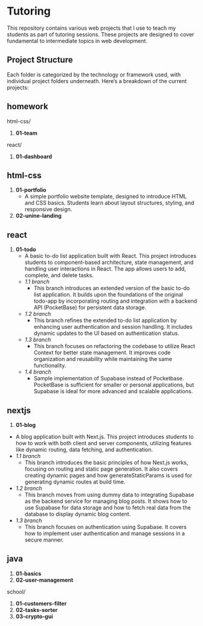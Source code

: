 # Tutoring

This repository contains various web projects that I use to teach my students as part of tutoring sessions. These projects are designed to cover fundamental to intermediate topics in web development.

## Project Structure

Each folder is categorized by the technology or framework used, with individual project folders underneath. Here’s a breakdown of the current projects:

## homework

html-css/

1. **01-team**

react/

1. **01-dashboard**

## html-css

1. **01-portfolio**
   - A simple portfolio website template, designed to introduce HTML and CSS basics. Students learn about layout structures, styling, and responsive design.
2. **02-unine-landing**

## react

1. **01-todo**
   - A basic to-do list application built with React. This project introduces students to component-based architecture, state management, and handling user interactions in React. The app allows users to add, complete, and delete tasks.
   - _1.1 branch_
     - This branch introduces an extended version of the basic to-do list application. It builds upon the foundations of the original todo-app by incorporating routing and integration with a backend API (PocketBase) for persistent data storage.
   - _1.2 branch_
     - This branch refines the extended to-do list application by enhancing user authentication and session handling. It includes dynamic updates to the UI based on authentication status.
   - _1.3 branch_
     - This branch focuses on refactoring the codebase to utilize React Context for better state management. It improves code organization and reusability while maintaining the same functionality.
   - _1.4 branch_
     - Sample implementation of Supabase instead of Pocketbase. PocketBase is sufficient for smaller or personal applications, but Supabase is ideal for more advanced and scalable applications.

## nextjs

1. **01-blog**

- A blog application built with Next.js. This project introduces students to how to work with both client and server components, utilizing features like dynamic routing, data fetching, and authentication.
- _1.1 branch_
  - This branch introduces the basic principles of how Next.js works, focusing on routing and static page generation. It also covers creating dynamic pages and how generateStaticParams is used for generating dynamic routes at build time.
- _1.2 branch_
  - This branch moves from using dummy data to integrating Supabase as the backend service for managing blog posts. It shows how to use Supabase for data storage and how to fetch real data from the database to display dynamic blog content.
- _1.3 branch_
  - This branch focuses on authentication using Supabase. It covers how to implement user authentication and manage sessions in a secure manner.

## java

1. **01-basics**
2. **02-user-management**

school/

1. **01-customers-filter**
2. **02-tasks-sorter**
3. **03-crypto-gui**
